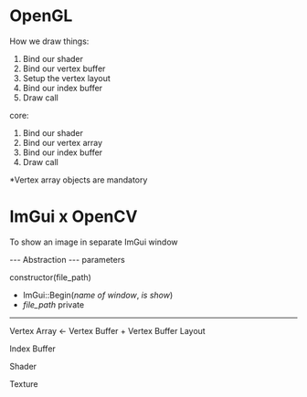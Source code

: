 # OpenGL
How we draw things:
1. Bind our shader
2. Bind our vertex buffer
3. Setup the vertex layout
4. Bind our index buffer
5. Draw call

core:
1. Bind our shader
2. Bind our vertex array
4. Bind our index buffer
5. Draw call

*Vertex array objects are mandatory

# ImGui x OpenCV
To show an image in separate ImGui window

--- Abstraction ---
parameters

constructor(file_path)
- ImGui::Begin(*name of window*, *is show*)
- *file_path*
private

---

Vertex Array <- Vertex Buffer + Vertex Buffer Layout

Index Buffer

Shader

Texture